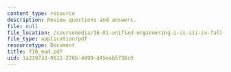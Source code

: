 ```yaml
---
content_type: resource
description: Review questions and answers.
file: null
file_location: /coursemedia/16-01-unified-engineering-i-ii-iii-iv-fall-2005-spring-2006/1a2397339611270b4899d45eab5758c0_f18_mud.pdf
file_type: application/pdf
resourcetype: Document
title: f18_mud.pdf
uid: 1a239733-9611-270b-4899-d45eab5758c0
---
```

